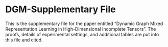 # DGM-Supplementary File
This is the supplementary file for the paper entitled “Dynamic Graph Mixed Representation Learning in High-Dimensional Incomplete Tensors”. The proofs, details of experimental settings, and additional tables are put into this file and cited.
